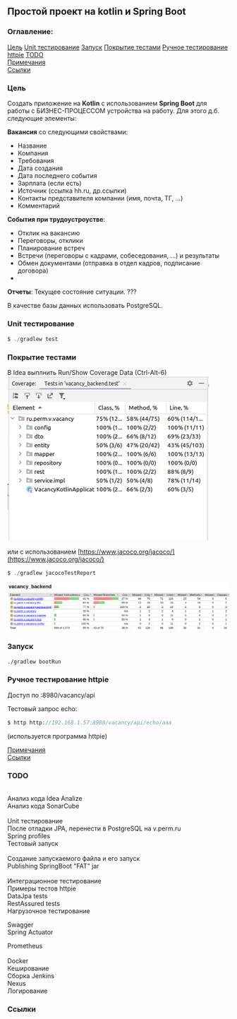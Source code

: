 ## Простой проект на kotlin и Spring Boot

### Оглавление:
[Цель](#target)
[Unit тестирование](unit_test)
[Запуск](#run)
[Покрытие тестами](#coverage)
[Ручное тестирование httpie](#httpie)
[TODO](#todo)<br/>
[Примечания](#tose)<br/>
[Ссылки](#links)<br/>

<a id="target"></a>
### Цель

Cоздать приложение на <b>Kotlin</b> с использованием <b>Spring Boot</b> для работы с БИЗНЕС-ПРОЦЕССОМ устройства на работу. Для этого д.б. следующие элементы:

__Вакансия__ со следующими свойствами:
<ul>
<li>Название</li>
<li>Компания</li>
<li>Требования</li>
<li>Дата создания</li>
<li>Дата последнего события</li>
<li>Зарплата (если есть)</li>
<li>Источник (ссылка hh.ru, др.ссылки)</li>
<li>Контакты представителя компании (имя, почта, ТГ, ...)</li>
<li>Комментарий</li>
</ul>

__События при трудоустроустве__:
<ul>
<li>Отклик на вакансию</li>
<li>Переговоры, отклики</li>
<li>Планирование встреч</li>
<li>Встречи (переговоры с кадрами, собеседования, ...) и результаты</li>
<li>Обмен документами (отправка в отдел кадров, подписание договора)</li>
<li></li>
</ul>

__Отчеты__:
Текущее состояние ситуации.
???

В качестве базы данных использовать PostgreSQL.

<a id="unit_test"></a>
### Unit тестирование

````java
$ ./gradlew test
````

<a id="coverage"></a>
### Покрытие тестами
В Idea выплнить Run/Show Coverage Data (Ctrl-Alt-6)
![doc/idea_coverage.png](doc/idea_coverage.png)

или с использованием [https://www.jacoco.org/jacoco/](https://www.jacoco.org/jacoco/)

````java
$ ./gradlew jacocoTestReport
````

![Результат](doc/jacoco_report.png)

<a id="run"></a>
### Запуск

````shell
./gradlew bootRun
````
<a id="httpie"></a>
### Ручное тестирование httpie

Доступ по :8980/vacancy/api

Тестовый запрос echo:

````java
$ http http://192.168.1.57:8980/vacancy/api/echo/aaa
````
(используется программа httpie)


[Примечания](#tose)<br/>
[Ссылки](#links)<br/>

<a id="todo"></a>
### TODO
<br/>
Анализ кода Idea Analize<br/>
Анализ кода SonarCube<br/>
<br/>
Unit тестирование<br/>
После отладки JPA, перенести в PostgreSQL на v.perm.ru<br/>
Spring profiles<br/>
Тестовый запуск<br/>
<br/>
Создание запускаемого файла и его запуск<br/>
Publishing SpringBoot "FAT" jar<br/>
<br/>
Интеграционное тестирование<br/>
Примеры тестов httpie<br/>
DataJpa tests<br/>
RestAssured tests<br/>
Нагрузочное тестирование<br/>

Swagger<br/>
Spring Actuator<br/>

Prometheus<br/><br/>
Docker<br/>
Кеширование<br/>
Сборка Jenkins<br/>
Nexus<br/>
Логирование<br/>

<a id="links"></a>
### Ссылки
